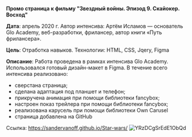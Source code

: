 **Промо страница к фильму "Звездный войны. Эпизод 9. Скайокер. Восход"**
  
  
  **Дата**: апрель 2020 г. Автор интенсива: Артём Исламов — основатель Glo Academy, веб-разработки, фрилансер, автор книги «Путь фрилансера».
  
  **Цель**: Отработка навыков. Технологии: HTML, CSS, Jqery, Figma 
  
  
  **Описание**: Работа проведена в рамках интенсива Glo Academy. Использовался готовый дизайн-макет в Figma. В течение всего интенсива реализовано:

   - сверстана страница;
   - сделана адаптация под планшет и телефон;
   - прикручена анимация при помощи библиотеки fancybox;
   - настроен показ трейлера при помощи библиотеки fancybox;
   - реализована карусель при помощи библиотеки Own Carusel
   - страница добавлена на GitHub

Ссылка: https://sandervanoff.github.io/Star-wars/
![YRzDCgSrEdE1ObQd](https://user-images.githubusercontent.com/61217980/129863991-7bb5b4aa-97c1-4a39-989d-7f80695d280e.png)
